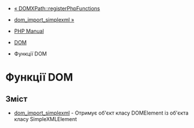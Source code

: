 - [«
DOMXPath::registerPhpFunctions](domxpath.registerphpfunctions.md)
- [dom_import_simplexml »](function.dom-import-simplexml.md)

- [PHP Manual](index.md)
- [DOM](book.dom.md)
- Функції DOM

# Функції DOM

## Зміст

- [dom_import_simplexml](function.dom-import-simplexml.md) -
Отримує об'єкт класу DOMElement із об'єкта класу SimpleXMLElement
